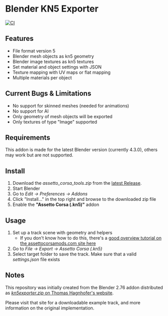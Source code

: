 # Blender KN5 Exporter

[![CI](https://github.com/moppius/blender-assetto-corsa-tools/actions/workflows/ci.yaml/badge.svg)](https://github.com/moppius/blender-assetto-corsa-tools/actions/workflows/ci.yaml)

## Features

* File format version 5
* Blender mesh objects as kn5 geometry
* Blender image textures as kn5 textures
* Set material and object settings with JSON
* Texture mapping with UV maps or flat mapping
* Multiple materials per object


## Current Bugs & Limitations

* No support for skinned meshes (needed for animations)
* No support for AI
* Only geometry of mesh objects will be exported
* Only textures of type "Image" supported


## Requirements
This addon is made for the latest Blender version (currently 4.3.0), others may work but are not supported.


## Install

1. Download the _assetto_corsa_tools.zip_ from the [latest Release](https://github.com/moppius/blender-assetto-corsa-tools/releases/latest).
2. Start Blender
3. Go to _Edit -> Preferences -> Addons_
4. Click "Install..." in the top right and browse to the downloaded zip file
5. Enable the **"Assetto Corsa (.kn5)"** addon


## Usage

1. Set up a track scene with geometry and helpers
   * If you don't know how to do this, there's a [good overview tutorial on the assettocorsamods.com site here](https://assettocorsamods.net/threads/build-your-first-track-basic-guide.12/)
3. Go to _File -> Export -> Assetto Corsa (.kn5)_
4. Select target folder to save the track. Make sure that a valid _settings.json_ file exists


## Notes

This repository was initially created from the Blender 2.76 addon distributed as [_kn5exporter.zip_ on Thomas Hagnhofer's website](https://site.hagn.io/assettocorsa/blender-kn5-exporter).

Please visit that site for a downloadable example track, and more information on the original implementation.
